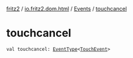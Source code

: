 [fritz2](../../index.md) / [io.fritz2.dom.html](../index.md) / [Events](index.md) / [touchcancel](./touchcancel.md)

# touchcancel

`val touchcancel: `[`EventType`](../-event-type/index.md)`<`[`TouchEvent`](https://kotlinlang.org/api/latest/jvm/stdlib/org.w3c.dom/-touch-event/index.html)`>`